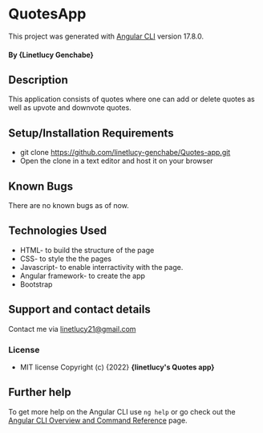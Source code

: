 # QuotesApp

This project was generated with [Angular CLI](https://github.com/angular/angular-cli) version 17.8.0.

#### By **{Linetlucy Genchabe}**
## Description
This application consists of  quotes where one can add or delete quotes as well as upvote and downvote quotes.
## Setup/Installation Requirements
* git clone https://github.com/linetlucy-genchabe/Quotes-app.git
* Open the clone in a text editor and host it on your browser

## Known Bugs
There are no known bugs as of now.
## Technologies Used
* HTML- to build the structure of the page
* CSS- to style the the pages
* Javascript- to enable interractivity with the page.
* Angular framework- to create the app
* Bootstrap
## Support and contact details
Contact me via linetlucy21@gmail.com
### License
* MIT license
Copyright (c) {2022} **{linetlucy's Quotes app}**

## Further help

To get more help on the Angular CLI use `ng help` or go check out the [Angular CLI Overview and Command Reference](https://angular.io/cli) page.
